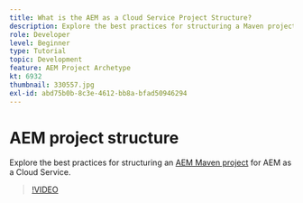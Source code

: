 ```yaml
---
title: What is the AEM as a Cloud Service Project Structure?
description: Explore the best practices for structuring a Maven project for AEM as a Cloud Service.
role: Developer
level: Beginner
type: Tutorial
topic: Development
feature: AEM Project Archetype
kt: 6932
thumbnail: 330557.jpg
exl-id: abd75b0b-8c3e-4612-bb8a-bfad50946294
---
```

# AEM project structure

Explore the best practices for structuring an [AEM Maven project](https://experienceleague.adobe.com/docs/experience-manager-cloud-service/implementing/developing/aem-project-content-package-structure.html#developing) for AEM as a Cloud Service.

>[!VIDEO](https://video.tv.adobe.com/v/330557?quality=12&learn=on)

